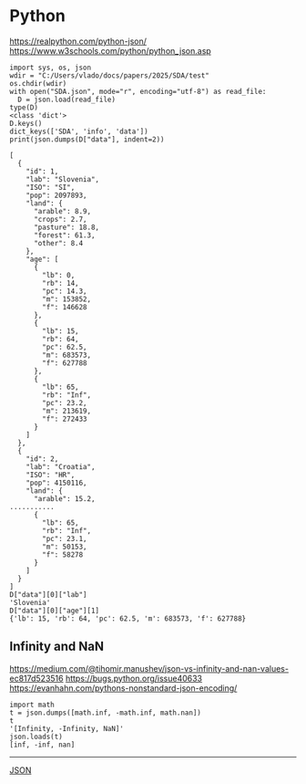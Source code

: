 # Python


https://realpython.com/python-json/ https://www.w3schools.com/python/python_json.asp

```
import sys, os, json
wdir = "C:/Users/vlado/docs/papers/2025/SDA/test"
os.chdir(wdir)
with open("SDA.json", mode="r", encoding="utf-8") as read_file:
  D = json.load(read_file)
type(D)
<class 'dict'>
D.keys()
dict_keys(['SDA', 'info', 'data'])
print(json.dumps(D["data"], indent=2))
```

```
[
  {
    "id": 1,
    "lab": "Slovenia",
    "ISO": "SI",
    "pop": 2097893,
    "land": {
      "arable": 8.9,
      "crops": 2.7,
      "pasture": 18.8,
      "forest": 61.3,
      "other": 8.4
    },
    "age": [
      {
        "lb": 0,
        "rb": 14,
        "pc": 14.3,
        "m": 153852,
        "f": 146628
      },
      {
        "lb": 15,
        "rb": 64,
        "pc": 62.5,
        "m": 683573,
        "f": 627788
      },
      {
        "lb": 65,
        "rb": "Inf",
        "pc": 23.2,
        "m": 213619,
        "f": 272433
      }
    ]
  },
  {
    "id": 2,
    "lab": "Croatia",
    "ISO": "HR",
    "pop": 4150116,
    "land": {
      "arable": 15.2,
...........
      {
        "lb": 65,
        "rb": "Inf",
        "pc": 23.1,
        "m": 50153,
        "f": 58278
      }
    ]
  }
]
D["data"][0]["lab"]
'Slovenia'
D["data"][0]["age"][1]
{'lb': 15, 'rb': 64, 'pc': 62.5, 'm': 683573, 'f': 627788}
```

## Infinity and NaN

https://medium.com/@tihomir.manushev/json-vs-infinity-and-nan-values-ec817d523516
https://bugs.python.org/issue40633
https://evanhahn.com/pythons-nonstandard-json-encoding/

```
import math
t = json.dumps([math.inf, -math.inf, math.nan])
t
'[Infinity, -Infinity, NaN]'
json.loads(t)
[inf, -inf, nan]

```


<hr>

[JSON](./README.md)
